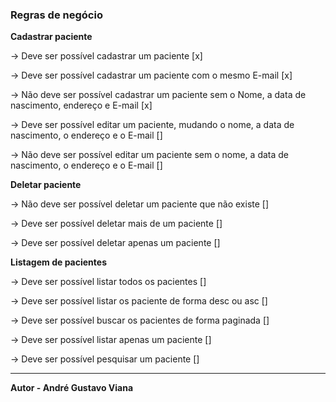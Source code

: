 ### Regras de negócio

**Cadastrar paciente**

→ Deve ser possível cadastrar um paciente [x]

→ Deve ser possível cadastrar um paciente com o mesmo E-mail [x]

→ Não deve ser possível cadastrar um paciente sem o Nome, a data de nascimento, endereço e E-mail [x]

→ Deve ser possível editar um paciente, mudando o nome, a data de nascimento, o endereço e o E-mail []

→ Não deve ser possível editar um paciente sem o nome, a data de nascimento, o endereço e o E-mail []

**Deletar paciente**

→ Não deve ser possível deletar um paciente que não existe []

→ Deve ser possível deletar mais de um paciente []

→ Deve ser possível deletar apenas um paciente []

**Listagem de pacientes**

→ Deve ser possível listar todos os pacientes []

→ Deve ser possível listar os paciente de forma desc ou asc []

→ Deve ser possível buscar os pacientes de forma paginada []

→ Deve ser possível listar apenas um paciente []

→ Deve ser possível pesquisar um paciente []

<hr />

**Autor - André Gustavo Viana**